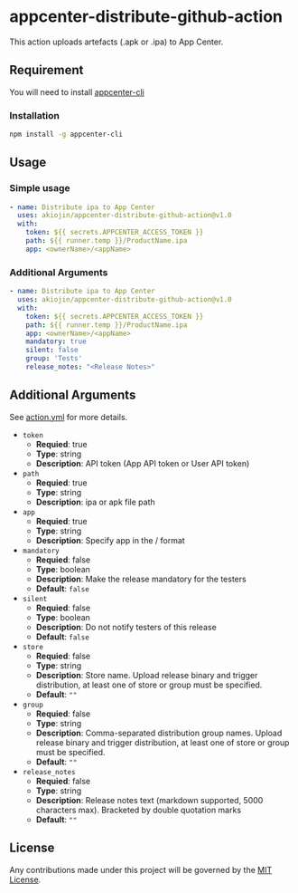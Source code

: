 # appcenter-distribute-github-action
This action uploads artefacts (.apk or .ipa) to App Center.

## Requirement
You will need to install [appcenter-cli][0]

### Installation
```sh
npm install -g appcenter-cli
```


## Usage

### Simple usage
```yml
- name: Distribute ipa to App Center
  uses: akiojin/appcenter-distribute-github-action@v1.0
  with:
    token: ${{ secrets.APPCENTER_ACCESS_TOKEN }}
    path: ${{ runner.temp }}/ProductName.ipa
    app: <ownerName>/<appName>
```

### Additional Arguments
```yml
- name: Distribute ipa to App Center
  uses: akiojin/appcenter-distribute-github-action@v1.0
  with:
    token: ${{ secrets.APPCENTER_ACCESS_TOKEN }}
    path: ${{ runner.temp }}/ProductName.ipa
    app: <ownerName>/<appName>
    mandatory: true
    silent: false
    group: 'Tests'
    release_notes: "<Release Notes>"
```

## Additional Arguments
See [action.yml][1] for more details.

- `token`
  - **Requied**: true
  - **Type**: string
  - **Description**: API token (App API token or User API token)
- `path`
  - **Requied**: true
  - **Type**: string
  - **Description**: ipa or apk file path
- `app`
  - **Requied**: true
  - **Type**: string
  - **Description**: Specify app in the <ownerName>/<appName> format
- `mandatory`
  - **Requied**: false
  - **Type**: boolean
  - **Description**: Make the release mandatory for the testers
  - **Default**: `false`
- `silent`
  - **Requied**: false
  - **Type**: boolean
  - **Description**: Do not notify testers of this release
  - **Default**: `false`
- `store`
  - **Requied**: false
  - **Type**: string
  - **Description**: Store name. Upload release binary and trigger distribution, at least one of store or group must be specified.
  - **Default**: `""`
- `group`
  - **Requied**: false
  - **Type**: string
  - **Description**: Comma-separated distribution group names. Upload release binary and trigger distribution, at least one of store or group must be specified.
  - **Default**: `""`
- `release_notes`
  - **Requied**: false
  - **Type**: string
  - **Description**: Release notes text (markdown supported, 5000 characters max). Bracketed by double quotation marks
  - **Default**: `""`

## License
Any contributions made under this project will be governed by the [MIT License][2].

[0]: https://github.com/microsoft/appcenter-cli
[1]: https://github.com/akiojin/appcenter-distribute-github-action/blob/main/action.yml
[2]: https://github.com/akiojin/appcenter-distribute-github-action/blob/main/LICENSE